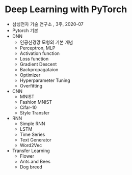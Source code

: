 # Deep Learning with PyTorch

* 삼성전자 기술 연구소 , 3주, 2020-07
* Pytorch 기본
* DNN 
  * 인공신경망 모형의 기본 개념
  * Perceptron, MLP
  * Activation function
  * Loss function
  * Gradient Descent
  * Backpropagataion
  * Optimizer
  * Hyperparameter Tuning
  * Overfitting
* CNN
  * MNIST
  * Fashion MNIST
  * Cifar-10
  * Style Transfer
* RNN
  * Simple RNN
  * LSTM
  * Time Series
  * Text Generator
  * Word2Vec
* Transfer Learning
  * Flower
  * Ants and Bees
  * Dog breed
